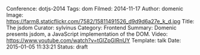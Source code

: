 Conference: dotjs-2014
Tags: dom
Filmed: 2014-11-17
Author: domenic
Image: https://farm8.staticflickr.com/7582/15811491526_d9d9d6a27e_k_d.jpg
Title: The jsdom
Curator: sylvinus
Category: Frontend
Summary: Domenic presents jsdom, a JavaScript implementation of the DOM.
Video: https://www.youtube.com/watch?v=tGlZpGIRnUY
Template: talk
Date: 2015-01-05 11:33:21
Status: draft